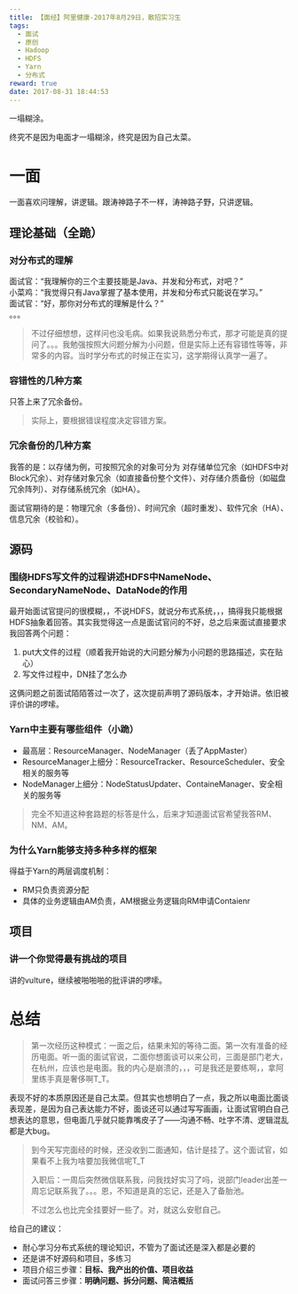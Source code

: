 ```yaml
---
title: 【面经】阿里健康-2017年8月29日，散招实习生
tags:
  - 面试
  - 原创
  - Hadoop
  - HDFS
  - Yarn
  - 分布式
reward: true
date: 2017-08-31 18:44:53
---
```


一塌糊涂。

终究不是因为电面才一塌糊涂，终究是因为自己太菜。

<!--more-->

# 一面

一面喜欢问理解，讲逻辑。跟涛神路子不一样，涛神路子野，只讲逻辑。

## 理论基础（全跪）

### 对分布式的理解

面试官：“我理解你的三个主要技能是Java、并发和分布式，对吧？”  
小菜鸡：“我觉得只有Java掌握了基本使用，并发和分布式只能说在学习。”  
面试官：“好，那你对分布式的理解是什么？”  
。。。

>不过仔细想想，这样问也没毛病。如果我说熟悉分布式，那才可能是真的提问了。。。我勉强按照大问题分解为小问题，但是实际上还有容错性等等，非常多的内容。当时学分布式的时候正在实习，这学期得认真学一遍了。

### 容错性的几种方案

只答上来了冗余备份。

>实际上，要根据错误程度决定容错方案。

### 冗余备份的几种方案

我答的是：以存储为例，可按照冗余的对象可分为 对存储单位冗余（如HDFS中对Block冗余）、对存储对象冗余（如直接备份整个文件）、对存储介质备份（如磁盘冗余阵列）、对存储系统冗余（如HA）。

面试官期待的是：物理冗余（多备份）、时间冗余（超时重发）、软件冗余（HA）、信息冗余（校验和）。

## 源码

### 围绕HDFS写文件的过程讲述HDFS中NameNode、SecondaryNameNode、DataNode的作用

最开始面试官提问的很模糊，，不说HDFS，就说分布式系统，，，搞得我只能根据HDFS抽象着回答。其实我觉得这一点是面试官问的不好，总之后来面试直接要求我回答两个问题：

1. put大文件的过程（顺着我开始说的大问题分解为小问题的思路描述，实在贴心）
2. 写文件过程中，DN挂了怎么办

这俩问题之前面试陌陌答过一次了，这次提前声明了源码版本，才开始讲。依旧被评价讲的啰嗦。

### Yarn中主要有哪些组件（小跪）

* 最高层：ResourceManager、NodeManager（丢了AppMaster）
* ResourceManager上细分：ResourceTracker、ResourceScheduler、安全相关的服务等
* NodeManager上细分：NodeStatusUpdater、ContaineManager、安全相关的服务等

>完全不知道这种套路题的标答是什么，后来才知道面试官希望我答RM、NM、AM。

### 为什么Yarn能够支持多种多样的框架

得益于Yarn的两层调度机制：

* RM只负责资源分配
* 具体的业务逻辑由AM负责，AM根据业务逻辑向RM申请Contaienr

## 项目

### 讲一个你觉得最有挑战的项目

讲的vulture，继续被啪啪啪的批评讲的啰嗦。

# 总结

>第一次经历这种模式：一面之后，结果未知的等待二面。第一次有准备的经历电面。听一面的面试官说，二面你想面谈可以来公司，三面是部门老大，在杭州，应该也是电面。我的内心是崩溃的，，，可是我还是要练啊，，拿阿里练手真是奢侈啊T_T。

表现不好的本质原因还是自己太菜。但其实也想明白了一点，我之所以电面比面谈表现差，是因为自己表达能力不好，面谈还可以通过写写画画，让面试官明白自己想表达的意思，但电面几乎就只能靠嘴皮子了——沟通不畅、吐字不清、逻辑混乱都是大bug。

>到今天写完面经的时候，还没收到二面通知，估计是挂了。这个面试官，如果看不上我为啥要加我微信呢T_T
>
>入职后：一周后突然微信联系我，问我找好实习了吗，说部门leader出差一周忘记联系我了。。。恩，不知道是真的忘记，还是入了备胎池。
>
>不过怎么也比完全挂要好一些了。对，就这么安慰自己。

给自己的建议：

* 耐心学习分布式系统的理论知识，不管为了面试还是深入都是必要的
* 还是讲不好源码和项目，多练习
* 项目介绍三步骤：**目标、我产出的价值、项目收益**
* 面试问答三步骤：**明确问题、拆分问题、简洁概括**
